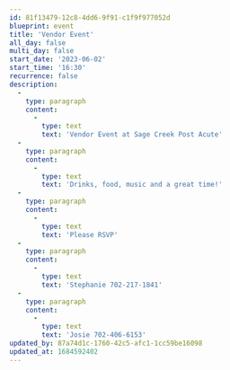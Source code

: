 ```yaml
---
id: 81f13479-12c8-4dd6-9f91-c1f9f977052d
blueprint: event
title: 'Vendor Event'
all_day: false
multi_day: false
start_date: '2023-06-02'
start_time: '16:30'
recurrence: false
description:
  -
    type: paragraph
    content:
      -
        type: text
        text: 'Vendor Event at Sage Creek Post Acute'
  -
    type: paragraph
    content:
      -
        type: text
        text: 'Drinks, food, music and a great time!'
  -
    type: paragraph
    content:
      -
        type: text
        text: 'Please RSVP'
  -
    type: paragraph
    content:
      -
        type: text
        text: 'Stephanie 702-217-1841'
  -
    type: paragraph
    content:
      -
        type: text
        text: 'Josie 702-406-6153'
updated_by: 87a74d1c-1760-42c5-afc1-1cc59be16098
updated_at: 1684592402
---
```

